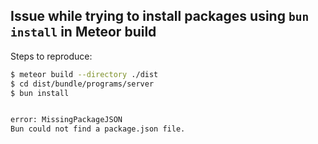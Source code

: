 ## Issue while trying to install packages using `bun install` in Meteor build

Steps to reproduce:
```bash
$ meteor build --directory ./dist
$ cd dist/bundle/programs/server
$ bun install


error: MissingPackageJSON
Bun could not find a package.json file.
```